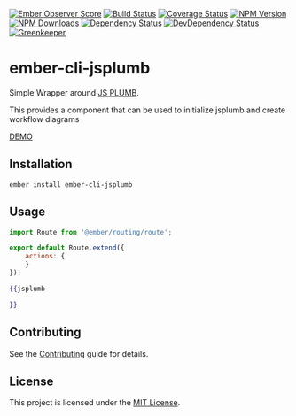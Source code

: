 [![Ember Observer Score](http://emberobserver.com/badges/ember-cli-jsplumb.svg)](http://emberobserver.com/addons/ember-cli-jsplumb)
[![Build Status](https://travis-ci.org/devotox/ember-cli-jsplumb.svg)](http://travis-ci.org/devotox/ember-cli-jsplumb)
[![Coverage Status](https://codecov.io/gh/devotox/ember-cli-jsplumb/branch/master/graph/badge.svg)](https://codecov.io/gh/devotox/ember-cli-jsplumb)
[![NPM Version](https://badge.fury.io/js/ember-cli-jsplumb.svg)](http://badge.fury.io/js/ember-cli-jsplumb)
[![NPM Downloads](https://img.shields.io/npm/dm/ember-cli-jsplumb.svg)](https://www.npmjs.org/package/ember-cli-jsplumb)
[![Dependency Status](https://david-dm.org/devotox/ember-cli-jsplumb.svg)](https://david-dm.org/devotox/ember-cli-jsplumb)
[![DevDependency Status](https://david-dm.org/devotox/ember-cli-jsplumb/dev-status.svg)](https://david-dm.org/devotox/ember-cli-jsplumb#info=devDependencies)
[![Greenkeeper](https://badges.greenkeeper.io/devotox/ember-cli-jsplumb.svg)](https://greenkeeper.io/)

ember-cli-jsplumb
==============================================================================

Simple Wrapper around [JS PLUMB](https://github.com/jsplumb/jsplumb).

This provides a component that can be used to initialize jsplumb and create workflow diagrams

[DEMO](http://devotox.github.io/ember-cli-jsplumb)

Installation
------------------------------------------------------------------------------

```
ember install ember-cli-jsplumb
```

Usage
------------------------------------------------------------------------------

```javascript
import Route from '@ember/routing/route';

export default Route.extend({
	actions: {
	}
});
```

```handlebars
{{jsplumb

}}
```

Contributing
------------------------------------------------------------------------------

See the [Contributing](CONTRIBUTING.md) guide for details.


License
------------------------------------------------------------------------------

This project is licensed under the [MIT License](LICENSE.md).
